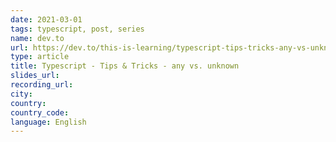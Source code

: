 ```yaml
---
date: 2021-03-01
tags: typescript, post, series
name: dev.to
url: https://dev.to/this-is-learning/typescript-tips-tricks-any-vs-unknown-2ho6
type: article
title: Typescript - Tips & Tricks - any vs. unknown
slides_url:
recording_url:
city:
country:
country_code:
language: English
---
```

